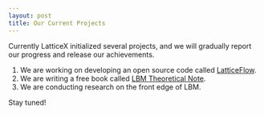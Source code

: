 ```yaml
---
layout: post
title: Our Current Projects
---
```


Currently LatticeX initialized several projects, and we will gradually report our progress and release our achievements.

1. We are working on developing an open source code called [LatticeFlow](/code).
2. We are writing a free book called [LBM Theoretical Note](/book).
3. We are conducting research on the front edge of LBM.

Stay tuned!